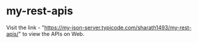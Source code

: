 # my-rest-apis

Visit the link - "https://my-json-server.typicode.com/sharath1493/my-rest-apis/" to view the APIs on Web.
